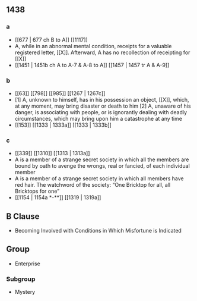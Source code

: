 ## 1438
### a
- [[677 | 677 ch B to A]] [[1117]] 
- A, while in an abnormal mental condition, receipts for a valuable registered letter, [[X]]. Afterward, A has no recollection of receipting for [[X]]
- [[1451 | 1451b ch A to A-7 &amp; A-8 to A]] [[1457 | 1457 tr A &amp; A-9]] 

### b
- [[63]] [[798]] [[985]] [[1267 | 1267c]] 
- [1] A, unknown to himself, has in his possession an object, [[X]], which, at any moment, may bring disaster or death to him [2] A, unaware of his danger, is associating with people, or is ignorantly dealing with deadly circumstances, which may bring upon him a catastrophe at any time
- [[153]] [[1333 | 1333a]] [[1333 | 1333b]] 

### c
- [[339]] [[1310]] [[1313 | 1313a]] 
- A is a member of a strange secret society in which all the members are bound by oath to avenge the wrongs, real or fancied, of each individual member
- A is a member of a strange secret society in which all members have red hair. The watchword of the society: “One Bricktop for all, all Bricktops for one”
- [[1154 | 1154a *-**]] [[1319 | 1319a]] 

## B Clause
- Becoming Involved with Conditions in Which Misfortune is Indicated

## Group
- Enterprise

### Subgroup
- Mystery


